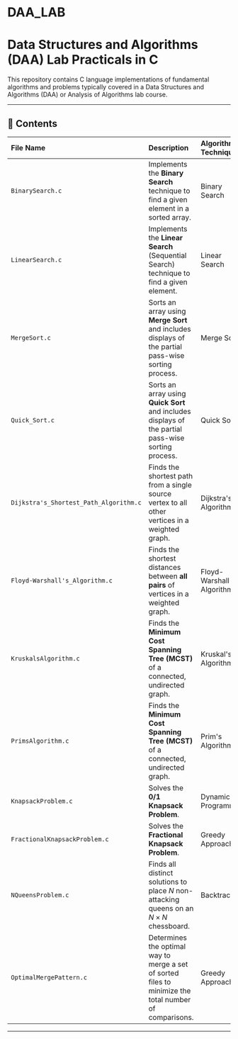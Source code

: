 # DAA_LAB
# Data Structures and Algorithms (DAA) Lab Practicals in C

This repository contains C language implementations of fundamental algorithms and problems typically covered in a Data Structures and Algorithms (DAA) or Analysis of Algorithms lab course.

---

## 📂 Contents

| File Name | Description | Algorithm / Technique | Category |
| :--- | :--- | :--- | :--- |
| `BinarySearch.c` | Implements the **Binary Search** technique to find a given element in a sorted array. | Binary Search | **Searching** |
| `LinearSearch.c` | Implements the **Linear Search** (Sequential Search) technique to find a given element. | Linear Search | **Searching** |
| `MergeSort.c` | Sorts an array using **Merge Sort** and includes displays of the partial pass-wise sorting process. | Merge Sort | **Sorting** |
| `Quick_Sort.c` | Sorts an array using **Quick Sort** and includes displays of the partial pass-wise sorting process. | Quick Sort | **Sorting** |
| `Dijkstra's_Shortest_Path_Algorithm.c` | Finds the shortest path from a single source vertex to all other vertices in a weighted graph. | Dijkstra's Algorithm | **Graph / Greedy** |
| `Floyd-Warshall's_Algorithm.c` | Finds the shortest distances between **all pairs** of vertices in a weighted graph. | Floyd-Warshall Algorithm | **Graph / Dynamic Programming** |
| `KruskalsAlgorithm.c` | Finds the **Minimum Cost Spanning Tree (MCST)** of a connected, undirected graph. | Kruskal's Algorithm | **Graph / Greedy** |
| `PrimsAlgorithm.c` | Finds the **Minimum Cost Spanning Tree (MCST)** of a connected, undirected graph. | Prim's Algorithm | **Graph / Greedy** |
| `KnapsackProblem.c` | Solves the **0/1 Knapsack Problem**. | Dynamic Programming | **Optimization** |
| `FractionalKnapsackProblem.c` | Solves the **Fractional Knapsack Problem**. | Greedy Approach | **Optimization** |
| `NQueensProblem.c` | Finds all distinct solutions to place $N$ non-attacking queens on an $N \times N$ chessboard. | Backtracking | **Problem Solving** |
| `OptimalMergePattern.c` | Determines the optimal way to merge a set of sorted files to minimize the total number of comparisons. | Greedy Approach | **Optimization** |

---
